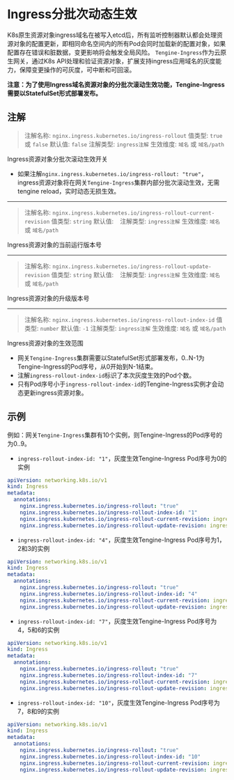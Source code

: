 # Ingress分批次动态生效

K8s原生资源对象ingress域名在被写入etcd后，所有监听控制器默认都会处理资源对象的配置更新，即相同命名空间内的所有Pod会同时加载新的配置对象，如果配置存在错误和脏数据，变更影响将会触发全局风险。
`Tengine-Ingress`作为云原生网关，通过K8s API处理和验证资源对象，扩展支持ingress应用域名的灰度能力，保障变更操作的可灰度，可中断和可回滚。

**注意：为了使用Ingress域名资源对象的分批次滚动生效功能，Tengine-Ingress需要以StatefulSet形式部署发布。**

## 注解
> 注解名称: `nginx.ingress.kubernetes.io/ingress-rollout`
> 值类型: `true` 或 `false`
> 默认值: `false`
> 注解类型: `ingress注解`
> 生效维度: `域名` 或 `域名/path`

Ingress资源对象分批次滚动生效开关
* 如果注解`nginx.ingress.kubernetes.io/ingress-rollout: "true"`，ingress资源对象将在网关`Tengine-Ingress`集群内部分批次滚动生效，无需tengine reload，实时动态无损生效。

---

> 注解名称: `nginx.ingress.kubernetes.io/ingress-rollout-current-revision`
> 值类型: `string`
> 默认值: ` `
> 注解类型: `ingress注解`
> 生效维度: `域名` 或 `域名/path`

Ingress资源对象的当前运行版本号

---

> 注解名称: `nginx.ingress.kubernetes.io/ingress-rollout-update-revision`
> 值类型: `string`
> 默认值: ` `
> 注解类型: `ingress注解`
> 生效维度: `域名` 或 `域名/path`

Ingress资源对象的升级版本号

---

> 注解名称: `nginx.ingress.kubernetes.io/ingress-rollout-index-id`
> 值类型: `number`
> 默认值: `-1`
> 注解类型: `ingress注解`
> 生效维度: `域名` 或 `域名/path`

Ingress资源对象的生效范围
* 网关`Tengine-Ingress`集群需要以StatefulSet形式部署发布，0..N-1为Tengine-Ingress的Pod序号，从0开始到N-1结束。
* 注解`ingress-rollout-index-id`标识了本次灰度生效的Pod个数。
* 只有Pod序号小于`ingress-rollout-index-id`的Tengine-Ingress实例才会动态更新ingress资源对象。

## 示例

例如：网关`Tengine-Ingress`集群有10个实例，则Tengine-Ingress的Pod序号的为0..9。
* `ingress-rollout-index-id: "1"`，灰度生效Tengine-Ingress Pod序号为0的实例
```yaml
apiVersion: networking.k8s.io/v1
kind: Ingress
metadata:
  annotations:
    nginx.ingress.kubernetes.io/ingress-rollout: "true"
    nginx.ingress.kubernetes.io/ingress-rollout-index-id: "1"
    nginx.ingress.kubernetes.io/ingress-rollout-current-revision: ingress-revision-0cfoyid0ze
    nginx.ingress.kubernetes.io/ingress-rollout-update-revision: ingress-revision-1cfoyid0ze
```

* `ingress-rollout-index-id: "4"`，灰度生效Tengine-Ingress Pod序号为1，2和3的实例
```yaml
apiVersion: networking.k8s.io/v1
kind: Ingress
metadata:
  annotations:
    nginx.ingress.kubernetes.io/ingress-rollout: "true"
    nginx.ingress.kubernetes.io/ingress-rollout-index-id: "4"
    nginx.ingress.kubernetes.io/ingress-rollout-current-revision: ingress-revision-0cfoyid0ze
    nginx.ingress.kubernetes.io/ingress-rollout-update-revision: ingress-revision-1cfoyid0ze
```

* `ingress-rollout-index-id: "7"`，灰度生效Tengine-Ingress Pod序号为4，5和6的实例
```yaml
apiVersion: networking.k8s.io/v1
kind: Ingress
metadata:
  annotations:
    nginx.ingress.kubernetes.io/ingress-rollout: "true"
    nginx.ingress.kubernetes.io/ingress-rollout-index-id: "7"
    nginx.ingress.kubernetes.io/ingress-rollout-current-revision: ingress-revision-0cfoyid0ze
    nginx.ingress.kubernetes.io/ingress-rollout-update-revision: ingress-revision-1cfoyid0ze
```

* `ingress-rollout-index-id: "10"`，灰度生效Tengine-Ingress Pod序号为7，8和9的实例
```yaml
apiVersion: networking.k8s.io/v1
kind: Ingress
metadata:
  annotations:
    nginx.ingress.kubernetes.io/ingress-rollout: "true"
    nginx.ingress.kubernetes.io/ingress-rollout-index-id: "10"
    nginx.ingress.kubernetes.io/ingress-rollout-current-revision: ingress-revision-1cfoyid0ze
    nginx.ingress.kubernetes.io/ingress-rollout-update-revision: ingress-revision-1cfoyid0ze
```

